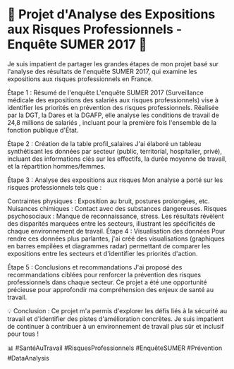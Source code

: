 # 🌟 Projet d'Analyse des Expositions aux Risques Professionnels - Enquête SUMER 2017 🌟
Je suis impatient de partager les grandes étapes de mon projet basé sur l'analyse des résultats de l'enquête SUMER 2017, qui examine les expositions aux risques professionnels en France.

Étape 1 : Résumé de l'enquête
L'enquête SUMER 2017 (Surveillance médicale des expositions des salariés aux risques professionnels) vise à identifier les priorités en prévention des risques professionnels. Réalisée par la DGT, la Dares et la DGAFP, elle analyse les conditions de travail de 24,8 millions de salariés , incluant pour la première fois l'ensemble de la fonction publique d'État.

Étape 2 : Création de la table profil_salaires
J'ai élaboré un tableau synthétisant les données par secteur (public, territorial, hospitalier, privé), incluant des informations clés sur les effectifs, la durée moyenne de travail, et la répartition hommes/femmes.

Étape 3 : Analyse des expositions aux risques
Mon analyse a porté sur les risques professionnels tels que :

Contraintes physiques : Exposition au bruit, postures prolongées, etc.
Nuisances chimiques : Contact avec des substances dangereuses.
Risques psychosociaux : Manque de reconnaissance, stress.
Les résultats révèlent des disparités marquées entre les secteurs, illustrant les spécificités de chaque environnement de travail.
Étape 4 : Visualisation des données
Pour rendre ces données plus parlantes, j'ai créé des visualisations (graphiques en barres empilées et diagrammes radar) permettant de comparer les expositions entre les secteurs et d'identifier les priorités d'action.

Étape 5 : Conclusions et recommandations
J'ai proposé des recommandations ciblées pour renforcer la prévention des risques professionnels dans chaque secteur. Ce projet a été une opportunité précieuse pour approfondir ma compréhension des enjeux de santé au travail.

💡 Conclusion :
Ce projet m'a permis d'explorer les défis liés à la sécurité au travail et d'identifier des pistes d'amélioration concrètes. Je suis impatient de continuer à contribuer à un environnement de travail plus sûr et inclusif pour tous !

📊 #SantéAuTravail #RisquesProfessionnels #EnquêteSUMER #Prévention #DataAnalysis
